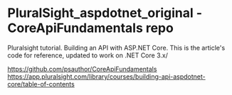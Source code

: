 # PluralSight_aspdotnet_original - CoreApiFundamentals repo
Pluralsight tutorial. Building an API with ASP.NET Core. 
This is the article's code for reference, updated to work on .NET Core 3.x/

https://github.com/psauthor/CoreApiFundamentals
https://app.pluralsight.com/library/courses/building-api-aspdotnet-core/table-of-contents

